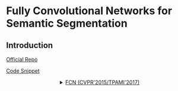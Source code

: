 # Fully Convolutional Networks for Semantic Segmentation

## Introduction

<!-- [ALGORITHM] -->

<a href="https://github.com/BVLC/caffe/wiki/Model-Zoo#fcn">Official Repo</a>

<a href="https://github.com/open-mmlab/mmsegmentation/blob/v0.17.0/mmseg/models/decode_heads/fcn_head.py#L11">Code Snippet</a>

<details>
<summary align="middle"><a href="https://arxiv.org/abs/1411.4038">FCN (CVPR'2015/TPAMI'2017)</a></summary>

```latex
@article{shelhamer2017fully,
  title={Fully convolutional networks for semantic segmentation},
  author={Shelhamer, Evan and Long, Jonathan and Darrell, Trevor},
  journal={IEEE transactions on pattern analysis and machine intelligence},
  volume={39},
  number={4},
  pages={640--651},
  year={2017},
  publisher={IEEE Trans Pattern Anal Mach Intell}
}
```

## Results and models

### Cityscapes

| Method | Backbone   | Crop Size | Lr schd | Mem (GB) | Inf time (fps) |  mIoU | mIoU(ms+flip) | config                                                                                                                     | download                                                                                                                                                                                                                                                                                                                                       |
| ------ | ---------- | --------- | ------: | -------- | -------------- | ----: | ------------: | -------------------------------------------------------------------------------------------------------------------------- | ---------------------------------------------------------------------------------------------------------------------------------------------------------------------------------------------------------------------------------------------------------------------------------------------------------------------------------------------- |
| FCN    | R-50-D8    | 512x1024  |   40000 | 5.7      | 4.17           | 72.25 |         73.36 | [config](https://github.com/open-mmlab/mmsegmentation/blob/master/configs/fcn/fcn_r50-d8_512x1024_40k_cityscapes.py)       | [model](https://download.openmmlab.com/mmsegmentation/v0.5/fcn/fcn_r50-d8_512x1024_40k_cityscapes/fcn_r50-d8_512x1024_40k_cityscapes_20200604_192608-efe53f0d.pth) &#124; [log](https://download.openmmlab.com/mmsegmentation/v0.5/fcn/fcn_r50-d8_512x1024_40k_cityscapes/fcn_r50-d8_512x1024_40k_cityscapes_20200604_192608.log.json)         |
| FCN    | R-101-D8   | 512x1024  |   40000 | 9.2      | 2.66           | 75.45 |         76.58 | [config](https://github.com/open-mmlab/mmsegmentation/blob/master/configs/fcn/fcn_r101-d8_512x1024_40k_cityscapes.py)      | [model](https://download.openmmlab.com/mmsegmentation/v0.5/fcn/fcn_r101-d8_512x1024_40k_cityscapes/fcn_r101-d8_512x1024_40k_cityscapes_20200604_181852-a883d3a1.pth) &#124; [log](https://download.openmmlab.com/mmsegmentation/v0.5/fcn/fcn_r101-d8_512x1024_40k_cityscapes/fcn_r101-d8_512x1024_40k_cityscapes_20200604_181852.log.json)     |
| FCN    | R-50-D8    | 769x769   |   40000 | 6.5      | 1.80           | 71.47 |         72.54 | [config](https://github.com/open-mmlab/mmsegmentation/blob/master/configs/fcn/fcn_r50-d8_769x769_40k_cityscapes.py)        | [model](https://download.openmmlab.com/mmsegmentation/v0.5/fcn/fcn_r50-d8_769x769_40k_cityscapes/fcn_r50-d8_769x769_40k_cityscapes_20200606_113104-977b5d02.pth) &#124; [log](https://download.openmmlab.com/mmsegmentation/v0.5/fcn/fcn_r50-d8_769x769_40k_cityscapes/fcn_r50-d8_769x769_40k_cityscapes_20200606_113104.log.json)             |
| FCN    | R-101-D8   | 769x769   |   40000 | 10.4     | 1.19           | 73.93 |         75.14 | [config](https://github.com/open-mmlab/mmsegmentation/blob/master/configs/fcn/fcn_r101-d8_769x769_40k_cityscapes.py)       | [model](https://download.openmmlab.com/mmsegmentation/v0.5/fcn/fcn_r101-d8_769x769_40k_cityscapes/fcn_r101-d8_769x769_40k_cityscapes_20200606_113208-7d4ab69c.pth) &#124; [log](https://download.openmmlab.com/mmsegmentation/v0.5/fcn/fcn_r101-d8_769x769_40k_cityscapes/fcn_r101-d8_769x769_40k_cityscapes_20200606_113208.log.json)         |
| FCN    | R-18-D8    | 512x1024  |   80000 | 1.7      | 14.65          | 71.11 |         72.91 | [config](https://github.com/open-mmlab/mmsegmentation/blob/master/configs/fcn/fcn_r18-d8_512x1024_80k_cityscapes.py)       | [model](https://download.openmmlab.com/mmsegmentation/v0.5/fcn/fcn_r18-d8_512x1024_80k_cityscapes/fcn_r18-d8_512x1024_80k_cityscapes_20201225_021327-6c50f8b4.pth) &#124; [log](https://download.openmmlab.com/mmsegmentation/v0.5/fcn/fcn_r18-d8_512x1024_80k_cityscapes/fcn_r18-d8_512x1024_80k_cityscapes-20201225_021327.log.json)         |
| FCN    | R-50-D8    | 512x1024  |   80000 | -        |                | 73.61 |         74.24 | [config](https://github.com/open-mmlab/mmsegmentation/blob/master/configs/fcn/fcn_r50-d8_512x1024_80k_cityscapes.py)       | [model](https://download.openmmlab.com/mmsegmentation/v0.5/fcn/fcn_r50-d8_512x1024_80k_cityscapes/fcn_r50-d8_512x1024_80k_cityscapes_20200606_113019-03aa804d.pth) &#124; [log](https://download.openmmlab.com/mmsegmentation/v0.5/fcn/fcn_r50-d8_512x1024_80k_cityscapes/fcn_r50-d8_512x1024_80k_cityscapes_20200606_113019.log.json)         |
| FCN    | R-101-D8   | 512x1024  |   80000 | -        | -              | 75.13 |         75.94 | [config](https://github.com/open-mmlab/mmsegmentation/blob/master/configs/fcn/fcn_r101-d8_512x1024_80k_cityscapes.py)      | [model](https://download.openmmlab.com/mmsegmentation/v0.5/fcn/fcn_r101-d8_512x1024_80k_cityscapes/fcn_r101-d8_512x1024_80k_cityscapes_20200606_113038-3fb937eb.pth) &#124; [log](https://download.openmmlab.com/mmsegmentation/v0.5/fcn/fcn_r101-d8_512x1024_80k_cityscapes/fcn_r101-d8_512x1024_80k_cityscapes_20200606_113038.log.json)     |
| FCN    | R-18-D8    | 769x769   |   80000 | 1.9      | 6.40           | 70.80 |         73.16 | [config](https://github.com/open-mmlab/mmsegmentation/blob/master/configs/fcn/fcn_r18-d8_769x769_80k_cityscapes.py)        | [model](https://download.openmmlab.com/mmsegmentation/v0.5/fcn/fcn_r18-d8_769x769_80k_cityscapes/fcn_r18-d8_769x769_80k_cityscapes_20201225_021451-9739d1b8.pth) &#124; [log](https://download.openmmlab.com/mmsegmentation/v0.5/fcn/fcn_r18-d8_769x769_80k_cityscapes/fcn_r18-d8_769x769_80k_cityscapes-20201225_021451.log.json)             |
| FCN    | R-50-D8    | 769x769   |   80000 | -        | -              | 72.64 |         73.32 | [config](https://github.com/open-mmlab/mmsegmentation/blob/master/configs/fcn/fcn_r50-d8_769x769_80k_cityscapes.py)        | [model](https://download.openmmlab.com/mmsegmentation/v0.5/fcn/fcn_r50-d8_769x769_80k_cityscapes/fcn_r50-d8_769x769_80k_cityscapes_20200606_195749-f5caeabc.pth) &#124; [log](https://download.openmmlab.com/mmsegmentation/v0.5/fcn/fcn_r50-d8_769x769_80k_cityscapes/fcn_r50-d8_769x769_80k_cityscapes_20200606_195749.log.json)             |
| FCN    | R-101-D8   | 769x769   |   80000 | -        | -              | 75.52 |         76.61 | [config](https://github.com/open-mmlab/mmsegmentation/blob/master/configs/fcn/fcn_r101-d8_769x769_80k_cityscapes.py)       | [model](https://download.openmmlab.com/mmsegmentation/v0.5/fcn/fcn_r101-d8_769x769_80k_cityscapes/fcn_r101-d8_769x769_80k_cityscapes_20200606_214354-45cbac68.pth) &#124; [log](https://download.openmmlab.com/mmsegmentation/v0.5/fcn/fcn_r101-d8_769x769_80k_cityscapes/fcn_r101-d8_769x769_80k_cityscapes_20200606_214354.log.json)         |
| FCN    | R-18b-D8   | 512x1024  |   80000 | 1.6      | 16.74          | 70.24 |         72.77 | [config](https://github.com/open-mmlab/mmsegmentation/blob/master/configs/fcn/fcn_r18b-d8_512x1024_80k_cityscapes.py)      | [model](https://download.openmmlab.com/mmsegmentation/v0.5/fcn/fcn_r18b-d8_512x1024_80k_cityscapes/fcn_r18b-d8_512x1024_80k_cityscapes_20201225_230143-92c0f445.pth) &#124; [log](https://download.openmmlab.com/mmsegmentation/v0.5/fcn/fcn_r18b-d8_512x1024_80k_cityscapes/fcn_r18b-d8_512x1024_80k_cityscapes-20201225_230143.log.json)     |
| FCN    | R-50b-D8   | 512x1024  |   80000 | 5.6      | 4.20           | 75.65 |         77.59 | [config](https://github.com/open-mmlab/mmsegmentation/blob/master/configs/fcn/fcn_r50b-d8_512x1024_80k_cityscapes.py)      | [model](https://download.openmmlab.com/mmsegmentation/v0.5/fcn/fcn_r50b-d8_512x1024_80k_cityscapes/fcn_r50b-d8_512x1024_80k_cityscapes_20201225_094221-82957416.pth) &#124; [log](https://download.openmmlab.com/mmsegmentation/v0.5/fcn/fcn_r50b-d8_512x1024_80k_cityscapes/fcn_r50b-d8_512x1024_80k_cityscapes-20201225_094221.log.json)     |
| FCN    | R-101b-D8  | 512x1024  |   80000 | 9.1      | 2.73           | 77.37 |         78.77 | [config](https://github.com/open-mmlab/mmsegmentation/blob/master/configs/fcn/fcn_r101b-d8_512x1024_80k_cityscapes.py)     | [model](https://download.openmmlab.com/mmsegmentation/v0.5/fcn/fcn_r101b-d8_512x1024_80k_cityscapes/fcn_r101b-d8_512x1024_80k_cityscapes_20201226_160213-4543858f.pth) &#124; [log](https://download.openmmlab.com/mmsegmentation/v0.5/fcn/fcn_r101b-d8_512x1024_80k_cityscapes/fcn_r101b-d8_512x1024_80k_cityscapes-20201226_160213.log.json) |
| FCN    | R-18b-D8   | 769x769   |   80000 | 1.7      | 6.70           | 69.66 |         72.07 | [config](https://github.com/open-mmlab/mmsegmentation/blob/master/configs/fcn/fcn_r18b-d8_769x769_80k_cityscapes.py)       | [model](https://download.openmmlab.com/mmsegmentation/v0.5/fcn/fcn_r18b-d8_769x769_80k_cityscapes/fcn_r18b-d8_769x769_80k_cityscapes_20201226_004430-32d504e5.pth) &#124; [log](https://download.openmmlab.com/mmsegmentation/v0.5/fcn/fcn_r18b-d8_769x769_80k_cityscapes/fcn_r18b-d8_769x769_80k_cityscapes-20201226_004430.log.json)         |
| FCN    | R-50b-D8   | 769x769   |   80000 | 6.3      | 1.82           | 73.83 |         76.60 | [config](https://github.com/open-mmlab/mmsegmentation/blob/master/configs/fcn/fcn_r50b-d8_769x769_80k_cityscapes.py)       | [model](https://download.openmmlab.com/mmsegmentation/v0.5/fcn/fcn_r50b-d8_769x769_80k_cityscapes/fcn_r50b-d8_769x769_80k_cityscapes_20201225_094223-94552d38.pth) &#124; [log](https://download.openmmlab.com/mmsegmentation/v0.5/fcn/fcn_r50b-d8_769x769_80k_cityscapes/fcn_r50b-d8_769x769_80k_cityscapes-20201225_094223.log.json)         |
| FCN    | R-101b-D8  | 769x769   |   80000 | 10.3     | 1.15           | 77.02 |         78.67 | [config](https://github.com/open-mmlab/mmsegmentation/blob/master/configs/fcn/fcn_r101b-d8_769x769_80k_cityscapes.py)      | [model](https://download.openmmlab.com/mmsegmentation/v0.5/fcn/fcn_r101b-d8_769x769_80k_cityscapes/fcn_r101b-d8_769x769_80k_cityscapes_20201226_170012-82be37e2.pth) &#124; [log](https://download.openmmlab.com/mmsegmentation/v0.5/fcn/fcn_r101b-d8_769x769_80k_cityscapes/fcn_r101b-d8_769x769_80k_cityscapes-20201226_170012.log.json)     |
| FCN-D6 | R-50-D16   | 512x1024  |   40000 | 3.4      | 10.22          | 77.06 |         78.85 | [config](https://github.com/open-mmlab/mmsegmentation/blob/master/configs/fcn/fcn_d6_r50-d16_512x1024_40k_cityscapes.py)   | [model](https://download.openmmlab.com/mmsegmentation/v0.5/fcn/fcn_d6_r50-d16_512x1024_40k_cityscapes/fcn_d6_r50-d16_512x1024_40k_cityscapes_20210305_130133-98d5d1bc.pth) &#124; [log](https://download.openmmlab.com/mmsegmentation/v0.5/fcn/fcn_d6_r50-d16_512x1024_40k_cityscapes/fcn_d6_r50-d16_512x1024_40k_cityscapes-20210305_130133.log.json)         |
| FCN-D6 | R-50-D16   | 512x1024  |   80000 | -        | 10.35          | 77.27 |         78.88 | [config](https://github.com/open-mmlab/mmsegmentation/blob/master/configs/fcn/fcn_d6_r50-d16_512x1024_80k_cityscapes.py)   | [model](https://download.openmmlab.com/mmsegmentation/v0.5/fcn/fcn_d6_r50-d16_512x1024_80k_cityscapes/fcn_d6_r50-d16_512x1024_80k_cityscapes_20210306_115604-133c292f.pth) &#124; [log](https://download.openmmlab.com/mmsegmentation/v0.5/fcn/fcn_d6_r50-d16_512x1024_80k_cityscapes/fcn_d6_r50-d16_512x1024_80k_cityscapes-20210306_115604.log.json)         |
| FCN-D6 | R-50-D16   | 769x769   |   40000 | 3.7      | 4.17           | 76.82 |         78.22 | [config](https://github.com/open-mmlab/mmsegmentation/blob/master/configs/fcn/fcn_d6_r50-d16_769x769_40k_cityscapes.py)    | [model](https://download.openmmlab.com/mmsegmentation/v0.5/fcn/fcn_d6_r50-d16_769x769_40k_cityscapes/fcn_d6_r50-d16_769x769_40k_cityscapes_20210305_185744-1aab18ed.pth) &#124; [log](https://download.openmmlab.com/mmsegmentation/v0.5/fcn/fcn_d6_r50-d16_769x769_40k_cityscapes/fcn_d6_r50-d16_769x769_40k_cityscapes-20210305_185744.log.json)             |
| FCN-D6 | R-50-D16   | 769x769   |   80000 | -        | 4.15           | 77.04 |         78.40 | [config](https://github.com/open-mmlab/mmsegmentation/blob/master/configs/fcn/fcn_d6_r50-d16_769x769_80k_cityscapes.py)    | [model](https://download.openmmlab.com/mmsegmentation/v0.5/fcn/fcn_d6_r50-d16_769x769_80k_cityscapes/fcn_d6_r50-d16_769x769_80k_cityscapes_20210305_200413-109d88eb.pth) &#124; [log](https://download.openmmlab.com/mmsegmentation/v0.5/fcn/fcn_d6_r50-d16_769x769_80k_cityscapes/fcn_d6_r50-d16_769x769_80k_cityscapes-20210305_200413.log.json)             |
| FCN-D6 | R-101-D16  | 512x1024  |   40000 | 4.5      | 8.04           | 77.36 |         79.18 | [config](https://github.com/open-mmlab/mmsegmentation/blob/master/configs/fcn/fcn_d6_r101-d16_512x1024_40k_cityscapes.py)  | [model](https://download.openmmlab.com/mmsegmentation/v0.5/fcn/fcn_d6_r101-d16_512x1024_40k_cityscapes/fcn_d6_r101-d16_512x1024_40k_cityscapes_20210305_130337-9cf2b450.pth) &#124; [log](https://download.openmmlab.com/mmsegmentation/v0.5/fcn/fcn_d6_r101-d16_512x1024_40k_cityscapes/fcn_d6_r101-d16_512x1024_40k_cityscapes-20210305_130337.log.json)     |
| FCN-D6 | R-101-D16  | 512x1024  |   80000 | -        | 8.26           | 78.46 |         80.42 | [config](https://github.com/open-mmlab/mmsegmentation/blob/master/configs/fcn/fcn_d6_r101-d16_512x1024_80k_cityscapes.py)  | [model](https://download.openmmlab.com/mmsegmentation/v0.5/fcn/fcn_d6_r101-d16_512x1024_80k_cityscapes/fcn_d6_r101-d16_512x1024_80k_cityscapes_20210308_102747-cb336445.pth) &#124; [log](https://download.openmmlab.com/mmsegmentation/v0.5/fcn/fcn_d6_r101-d16_512x1024_80k_cityscapes/fcn_d6_r101-d16_512x1024_80k_cityscapes-20210308_102747.log.json)     |
| FCN-D6 | R-101-D16  | 769x769   |   40000 | 5.0      | 3.12           | 77.28 |         78.95 | [config](https://github.com/open-mmlab/mmsegmentation/blob/master/configs/fcn/fcn_d6_r101-d16_769x769_40k_cityscapes.py)   | [model](https://download.openmmlab.com/mmsegmentation/v0.5/fcn/fcn_d6_r101-d16_769x769_40k_cityscapes/fcn_d6_r101-d16_769x769_40k_cityscapes_20210308_102453-60b114e9.pth) &#124; [log](https://download.openmmlab.com/mmsegmentation/v0.5/fcn/fcn_d6_r101-d16_769x769_40k_cityscapes/fcn_d6_r101-d16_769x769_40k_cityscapes-20210308_102453.log.json)         |
| FCN-D6 | R-101-D16  | 769x769   |   80000 | -        | 3.21           | 78.06 |         79.58 | [config](https://github.com/open-mmlab/mmsegmentation/blob/master/configs/fcn/fcn_d6_r101-d16_769x769_80k_cityscapes.py)   | [model](https://download.openmmlab.com/mmsegmentation/v0.5/fcn/fcn_d6_r101-d16_769x769_80k_cityscapes/fcn_d6_r101-d16_769x769_80k_cityscapes_20210306_120016-e33adc4f.pth) &#124; [log](https://download.openmmlab.com/mmsegmentation/v0.5/fcn/fcn_d6_r101-d16_769x769_80k_cityscapes/fcn_d6_r101-d16_769x769_80k_cityscapes-20210306_120016.log.json)         |
| FCN-D6 | R-50b-D16  | 512x1024  |   80000 | 3.2      | 10.16          | 76.99 |         79.03 | [config](https://github.com/open-mmlab/mmsegmentation/blob/master/configs/fcn/fcn_d6_r50b-d16_512x1024_80k_cityscapes.py)  | [model](https://download.openmmlab.com/mmsegmentation/v0.5/fcn/fcn_d6_r50b-d16_512x1024_80k_cityscapes/fcn_d6_r50b-d16_512x1024_80k_cityscapes_20210311_125550-6a0b62e9.pth) &#124; [log](https://download.openmmlab.com/mmsegmentation/v0.5/fcn/fcn_d6_r50b_d16_512x1024_80k_cityscapes/fcn_d6_r50b_d16_512x1024_80k_cityscapes-20210311_125550.log.json)     |
| FCN-D6 | R-50b-D16  | 769x769   |   80000 | 3.6      | 4.17           | 76.86 |         78.52 | [config](https://github.com/open-mmlab/mmsegmentation/blob/master/configs/fcn/fcn_d6_r50b-d16_769x769_80k_cityscapes.py)   | [model](https://download.openmmlab.com/mmsegmentation/v0.5/fcn/fcn_d6_r50b-d16_769x769_80k_cityscapes/fcn_d6_r50b-d16_769x769_80k_cityscapes_20210311_131012-d665f231.pth) &#124; [log](https://download.openmmlab.com/mmsegmentation/v0.5/fcn/fcn_d6_r50b_d16_769x769_80k_cityscapes/fcn_d6_r50b_d16_769x769_80k_cityscapes-20210311_131012.log.json)         |
| FCN-D6 | R-101b-D16 | 512x1024  |   80000 | 4.3      | 8.46           | 77.72 |         79.53 | [config](https://github.com/open-mmlab/mmsegmentation/blob/master/configs/fcn/fcn_d6_r101b-d16_512x1024_80k_cityscapes.py) | [model](https://download.openmmlab.com/mmsegmentation/v0.5/fcn/fcn_d6_r101b-d16_512x1024_80k_cityscapes/fcn_d6_r101b-d16_512x1024_80k_cityscapes_20210311_144305-3f2eb5b4.pth) &#124; [log](https://download.openmmlab.com/mmsegmentation/v0.5/fcn/fcn_d6_r101b_d16_512x1024_80k_cityscapes/fcn_d6_r101b_d16_512x1024_80k_cityscapes-20210311_144305.log.json) |
| FCN-D6 | R-101b-D16 | 769x769   |   80000 | 4.8      | 3.32           | 77.34 |         78.91 | [config](https://github.com/open-mmlab/mmsegmentation/blob/master/configs/fcn/fcn_d6_r101b-d16_769x769_80k_cityscapes.py)  | [model](https://download.openmmlab.com/mmsegmentation/v0.5/fcn/fcn_d6_r101b-d16_769x769_80k_cityscapes/fcn_d6_r101b-d16_769x769_80k_cityscapes_20210311_154527-c4d8bfbc.pth) &#124; [log](https://download.openmmlab.com/mmsegmentation/v0.5/fcn/fcn_d6_r101b_d16_769x769_80k_cityscapes/fcn_d6_r101b_d16_769x769_80k_cityscapes-20210311_154527.log.json)     |

### ADE20K

| Method | Backbone | Crop Size | Lr schd | Mem (GB) | Inf time (fps) |  mIoU | mIoU(ms+flip) | config                                                                                                            | download                                                                                                                                                                                                                                                                                                                   |
| ------ | -------- | --------- | ------: | -------- | -------------- | ----: | ------------: | ----------------------------------------------------------------------------------------------------------------- | -------------------------------------------------------------------------------------------------------------------------------------------------------------------------------------------------------------------------------------------------------------------------------------------------------------------------- |
| FCN    | R-50-D8  | 512x512   |   80000 | 8.5      | 23.49          | 35.94 |         37.94 | [config](https://github.com/open-mmlab/mmsegmentation/blob/master/configs/fcn/fcn_r50-d8_512x512_80k_ade20k.py)   | [model](https://download.openmmlab.com/mmsegmentation/v0.5/fcn/fcn_r50-d8_512x512_80k_ade20k/fcn_r50-d8_512x512_80k_ade20k_20200614_144016-f8ac5082.pth) &#124; [log](https://download.openmmlab.com/mmsegmentation/v0.5/fcn/fcn_r50-d8_512x512_80k_ade20k/fcn_r50-d8_512x512_80k_ade20k_20200614_144016.log.json)         |
| FCN    | R-101-D8 | 512x512   |   80000 | 12       | 14.78          | 39.61 |         40.83 | [config](https://github.com/open-mmlab/mmsegmentation/blob/master/configs/fcn/fcn_r101-d8_512x512_80k_ade20k.py)  | [model](https://download.openmmlab.com/mmsegmentation/v0.5/fcn/fcn_r101-d8_512x512_80k_ade20k/fcn_r101-d8_512x512_80k_ade20k_20200615_014143-bc1809f7.pth) &#124; [log](https://download.openmmlab.com/mmsegmentation/v0.5/fcn/fcn_r101-d8_512x512_80k_ade20k/fcn_r101-d8_512x512_80k_ade20k_20200615_014143.log.json)     |
| FCN    | R-50-D8  | 512x512   |  160000 | -        | -              | 36.10 |         38.08 | [config](https://github.com/open-mmlab/mmsegmentation/blob/master/configs/fcn/fcn_r50-d8_512x512_160k_ade20k.py)  | [model](https://download.openmmlab.com/mmsegmentation/v0.5/fcn/fcn_r50-d8_512x512_160k_ade20k/fcn_r50-d8_512x512_160k_ade20k_20200615_100713-4edbc3b4.pth) &#124; [log](https://download.openmmlab.com/mmsegmentation/v0.5/fcn/fcn_r50-d8_512x512_160k_ade20k/fcn_r50-d8_512x512_160k_ade20k_20200615_100713.log.json)     |
| FCN    | R-101-D8 | 512x512   |  160000 | -        | -              | 39.91 |         41.40 | [config](https://github.com/open-mmlab/mmsegmentation/blob/master/configs/fcn/fcn_r101-d8_512x512_160k_ade20k.py) | [model](https://download.openmmlab.com/mmsegmentation/v0.5/fcn/fcn_r101-d8_512x512_160k_ade20k/fcn_r101-d8_512x512_160k_ade20k_20200615_105816-fd192bd5.pth) &#124; [log](https://download.openmmlab.com/mmsegmentation/v0.5/fcn/fcn_r101-d8_512x512_160k_ade20k/fcn_r101-d8_512x512_160k_ade20k_20200615_105816.log.json) |

### Pascal VOC 2012 + Aug

| Method | Backbone | Crop Size | Lr schd | Mem (GB) | Inf time (fps) |  mIoU | mIoU(ms+flip) | config                                                                                                             | download                                                                                                                                                                                                                                                                                                                       |
| ------ | -------- | --------- | ------: | -------- | -------------- | ----: | ------------: | ------------------------------------------------------------------------------------------------------------------ | ------------------------------------------------------------------------------------------------------------------------------------------------------------------------------------------------------------------------------------------------------------------------------------------------------------------------------ |
| FCN    | R-50-D8  | 512x512   |   20000 | 5.7      | 23.28          | 67.08 |         69.94 | [config](https://github.com/open-mmlab/mmsegmentation/blob/master/configs/fcn/fcn_r50-d8_512x512_20k_voc12aug.py)  | [model](https://download.openmmlab.com/mmsegmentation/v0.5/fcn/fcn_r50-d8_512x512_20k_voc12aug/fcn_r50-d8_512x512_20k_voc12aug_20200617_010715-52dc5306.pth) &#124; [log](https://download.openmmlab.com/mmsegmentation/v0.5/fcn/fcn_r50-d8_512x512_20k_voc12aug/fcn_r50-d8_512x512_20k_voc12aug_20200617_010715.log.json)     |
| FCN    | R-101-D8 | 512x512   |   20000 | 9.2      | 14.81          | 71.16 |         73.57 | [config](https://github.com/open-mmlab/mmsegmentation/blob/master/configs/fcn/fcn_r101-d8_512x512_20k_voc12aug.py) | [model](https://download.openmmlab.com/mmsegmentation/v0.5/fcn/fcn_r101-d8_512x512_20k_voc12aug/fcn_r101-d8_512x512_20k_voc12aug_20200617_010842-0bb4e798.pth) &#124; [log](https://download.openmmlab.com/mmsegmentation/v0.5/fcn/fcn_r101-d8_512x512_20k_voc12aug/fcn_r101-d8_512x512_20k_voc12aug_20200617_010842.log.json) |
| FCN    | R-50-D8  | 512x512   |   40000 | -        | -              | 66.97 |         69.04 | [config](https://github.com/open-mmlab/mmsegmentation/blob/master/configs/fcn/fcn_r50-d8_512x512_40k_voc12aug.py)  | [model](https://download.openmmlab.com/mmsegmentation/v0.5/fcn/fcn_r50-d8_512x512_40k_voc12aug/fcn_r50-d8_512x512_40k_voc12aug_20200613_161222-5e2dbf40.pth) &#124; [log](https://download.openmmlab.com/mmsegmentation/v0.5/fcn/fcn_r50-d8_512x512_40k_voc12aug/fcn_r50-d8_512x512_40k_voc12aug_20200613_161222.log.json)     |
| FCN    | R-101-D8 | 512x512   |   40000 | -        | -              | 69.91 |         72.38 | [config](https://github.com/open-mmlab/mmsegmentation/blob/master/configs/fcn/fcn_r101-d8_512x512_40k_voc12aug.py) | [model](https://download.openmmlab.com/mmsegmentation/v0.5/fcn/fcn_r101-d8_512x512_40k_voc12aug/fcn_r101-d8_512x512_40k_voc12aug_20200613_161240-4c8bcefd.pth) &#124; [log](https://download.openmmlab.com/mmsegmentation/v0.5/fcn/fcn_r101-d8_512x512_40k_voc12aug/fcn_r101-d8_512x512_40k_voc12aug_20200613_161240.log.json) |

### Pascal Context

| Method | Backbone | Crop Size | Lr schd | Mem (GB) | Inf time (fps) |  mIoU | mIoU(ms+flip) | config                                                                                                                   | download                                                                                                                                                                                                                                                                                                                                               |
| ------ | -------- | --------- | ------: | -------- | -------------- | ----: | ------------: | ------------------------------------------------------------------------------------------------------------------------ | ------------------------------------------------------------------------------------------------------------------------------------------------------------------------------------------------------------------------------------------------------------------------------------------------------------------------------------------------------ |
| FCN    | R-101-D8 | 480x480   |   40000 | -        | 9.93           | 44.43 |         45.63 | [config](https://github.com/open-mmlab/mmsegmentation/blob/master/configs/fcn/fcn_r101-d8_480x480_40k_pascal_context.py) | [model](https://download.openmmlab.com/mmsegmentation/v0.5/fcn/fcn_r101-d8_480x480_40k_pascal_context/fcn_r101-d8_480x480_40k_pascal_context_20210421_154757-b5e97937.pth) &#124; [log](https://download.openmmlab.com/mmsegmentation/v0.5/fcn/fcn_r101-d8_480x480_40k_pascal_context/fcn_r101-d8_480x480_40k_pascal_context_20210421_154757.log.json) |
| FCN    | R-101-D8 | 480x480   |   80000 | -        | -              | 44.13 |         45.26 | [config](https://github.com/open-mmlab/mmsegmentation/blob/master/configs/fcn/fcn_r101-d8_480x480_80k_pascal_context.py) | [model](https://download.openmmlab.com/mmsegmentation/v0.5/fcn/fcn_r101-d8_480x480_80k_pascal_context/fcn_r101-d8_480x480_80k_pascal_context_20210421_163310-4711813f.pth) &#124; [log](https://download.openmmlab.com/mmsegmentation/v0.5/fcn/fcn_r101-d8_480x480_80k_pascal_context/fcn_r101-d8_480x480_80k_pascal_context_20210421_163310.log.json) |

### Pascal Context 59

| Method | Backbone | Crop Size | Lr schd | Mem (GB) | Inf time (fps) |  mIoU | mIoU(ms+flip) | config                                                                                                                   | download                                                                                                                                                                                                                                                                                                                                               |
| ------ | -------- | --------- | ------: | -------- | -------------- | ----: | ------------: | ------------------------------------------------------------------------------------------------------------------------ | ------------------------------------------------------------------------------------------------------------------------------------------------------------------------------------------------------------------------------------------------------------------------------------------------------------------------------------------------------ |
| FCN    | R-101-D8 | 480x480   |   40000 | -        | -           | 48.42 |         50.4 | [config](https://github.com/open-mmlab/mmsegmentation/blob/master/configs/fcn/fcn_r101-d8_480x480_40k_pascal_context_59.py) | [model](https://download.openmmlab.com/mmsegmentation/v0.5/fcn/fcn_r101-d8_480x480_40k_pascal_context_59/fcn_r101-d8_480x480_40k_pascal_context_59_20210415_230724-8cf83682.pth) &#124; [log](https://download.openmmlab.com/mmsegmentation/v0.5/fcn/fcn_r101-d8_480x480_40k_pascal_context_59/fcn_r101-d8_480x480_40k_pascal_context_59-20210415_230724.log.json) |
| FCN    | R-101-D8 | 480x480   |   80000 | -        | -              | 49.35 |         51.38 | [config](https://github.com/open-mmlab/mmsegmentation/blob/master/configs/fcn/fcn_r101-d8_480x480_80k_pascal_context_59.py) | [model](https://download.openmmlab.com/mmsegmentation/v0.5/fcn/fcn_r101-d8_480x480_80k_pascal_context_59/fcn_r101-d8_480x480_80k_pascal_context_59_20210416_110804-9a6f2c94.pth) &#124; [log](https://download.openmmlab.com/mmsegmentation/v0.5/fcn/fcn_r101-d8_480x480_80k_pascal_context_59/fcn_r101-d8_480x480_80k_pascal_context_59-20210416_110804.log.json) |
